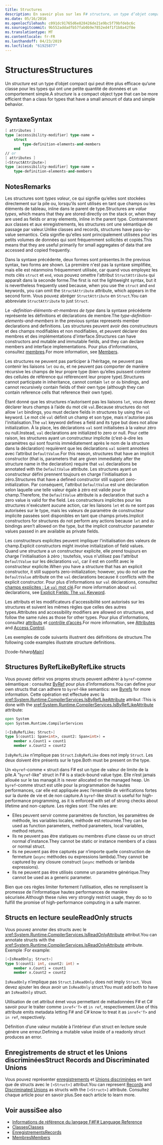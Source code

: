 ```yaml
---
title: Structures
description: En savoir plus sur les F# structure, un type d’objet compact souvent plus efficace qu’une classe pour les types avec une petite quantité de données et un comportement simple.
ms.date: 05/16/2016
ms.openlocfilehash: c091dc91765d6e828426de21e9bc5f79bfdebc6c
ms.sourcegitcommit: 9b552addadfb57fab0b9e7852ed4f1f1b8a42f8e
ms.translationtype: MT
ms.contentlocale: fr-FR
ms.lasthandoff: 04/23/2019
ms.locfileid: "61925877"
---
```

# <a name="structures"></a><span data-ttu-id="9f8ba-103">Structures</span><span class="sxs-lookup"><span data-stu-id="9f8ba-103">Structures</span></span>

<span data-ttu-id="9f8ba-104">Un *structure* est un type d’objet compact qui peut être plus efficace qu’une classe pour les types qui ont une petite quantité de données et un comportement simple.</span><span class="sxs-lookup"><span data-stu-id="9f8ba-104">A *structure* is a compact object type that can be more efficient than a class for types that have a small amount of data and simple behavior.</span></span>

## <a name="syntax"></a><span data-ttu-id="9f8ba-105">Syntaxe</span><span class="sxs-lookup"><span data-stu-id="9f8ba-105">Syntax</span></span>

```fsharp
[ attributes ]
type [accessibility-modifier] type-name =
    struct
        type-definition-elements-and-members
    end
// or
[ attributes ]
[<StructAttribute>]
type [accessibility-modifier] type-name =
    type-definition-elements-and-members
```

## <a name="remarks"></a><span data-ttu-id="9f8ba-106">Notes</span><span class="sxs-lookup"><span data-stu-id="9f8ba-106">Remarks</span></span>

<span data-ttu-id="9f8ba-107">Les structures sont *types valeur*, ce qui signifie qu’elles sont stockées directement sur la pile ou, lorsqu’ils sont utilisés en tant que champs ou les éléments de tableau, inline dans le parent de type.</span><span class="sxs-lookup"><span data-stu-id="9f8ba-107">Structures are *value types*, which means that they are stored directly on the stack or, when they are used as fields or array elements, inline in the parent type.</span></span> <span data-ttu-id="9f8ba-108">Contrairement aux classes et aux enregistrements, les structures ont une sémantique de passage par valeur.</span><span class="sxs-lookup"><span data-stu-id="9f8ba-108">Unlike classes and records, structures have pass-by-value semantics.</span></span> <span data-ttu-id="9f8ba-109">Cela signifie qu'elles sont principalement utilisées pour les petits volumes de données qui sont fréquemment sollicités et copiés.</span><span class="sxs-lookup"><span data-stu-id="9f8ba-109">This means that they are useful primarily for small aggregates of data that are accessed and copied frequently.</span></span>

<span data-ttu-id="9f8ba-110">Dans la syntaxe précédente, deux formes sont présentes.</span><span class="sxs-lookup"><span data-stu-id="9f8ba-110">In the previous syntax, two forms are shown.</span></span> <span data-ttu-id="9f8ba-111">La première n'est pas la syntaxe simplifiée, mais elle est néanmoins fréquemment utilisée, car quand vous employez les mots clés `struct` et `end`, vous pouvez omettre l'attribut `StructAttribute` qui apparaît dans la seconde forme.</span><span class="sxs-lookup"><span data-stu-id="9f8ba-111">The first is not the lightweight syntax, but it is nevertheless frequently used because, when you use the `struct` and `end` keywords, you can omit the `StructAttribute` attribute, which appears in the second form.</span></span> <span data-ttu-id="9f8ba-112">Vous pouvez abréger `StructAttribute` en `Struct`.</span><span class="sxs-lookup"><span data-stu-id="9f8ba-112">You can abbreviate `StructAttribute` to just `Struct`.</span></span>

<span data-ttu-id="9f8ba-113">Le *-definition-éléments-et-membres de type* dans la syntaxe précédente représente les définitions et déclarations de membre.</span><span class="sxs-lookup"><span data-stu-id="9f8ba-113">The *type-definition-elements-and-members* in the previous syntax represents member declarations and definitions.</span></span> <span data-ttu-id="9f8ba-114">Les structures peuvent avoir des constructeurs et des champs modifiables et non modifiables, et peuvent déclarer des membres et des implémentations d'interface.</span><span class="sxs-lookup"><span data-stu-id="9f8ba-114">Structures can have constructors and mutable and immutable fields, and they can declare members and interface implementations.</span></span> <span data-ttu-id="9f8ba-115">Pour plus d’informations, consultez [membres](members/index.md).</span><span class="sxs-lookup"><span data-stu-id="9f8ba-115">For more information, see [Members](members/index.md).</span></span>

<span data-ttu-id="9f8ba-116">Les structures ne peuvent pas participer à l’héritage, ne peuvent pas contenir les liaisons `let` ou `do`, et ne peuvent pas comporter de manière récursive les champs de leur propre type (bien qu’elles puissent contenir des cellules de référence qui référencent leur propre type).</span><span class="sxs-lookup"><span data-stu-id="9f8ba-116">Structures cannot participate in inheritance, cannot contain `let` or `do` bindings, and cannot recursively contain fields of their own type (although they can contain reference cells that reference their own type).</span></span>

<span data-ttu-id="9f8ba-117">Étant donné que les structures n’autorisent pas les liaisons `let`, vous devez déclarer leurs champs à l’aide du mot clé `val`.</span><span class="sxs-lookup"><span data-stu-id="9f8ba-117">Because structures do not allow `let` bindings, you must declare fields in structures by using the `val` keyword.</span></span> <span data-ttu-id="9f8ba-118">Le mot clé `val` définit un champ et son type, mais n'autorise pas l'initialisation.</span><span class="sxs-lookup"><span data-stu-id="9f8ba-118">The `val` keyword defines a field and its type but does not allow initialization.</span></span> <span data-ttu-id="9f8ba-119">À la place, les déclarations `val` sont initialisées à la valeur zéro ou null.</span><span class="sxs-lookup"><span data-stu-id="9f8ba-119">Instead, `val` declarations are initialized to zero or null.</span></span> <span data-ttu-id="9f8ba-120">Pour cette raison, les structures ayant un constructeur implicite (c’est-à-dire les paramètres qui sont fournis immédiatement après le nom de la structure dans la déclaration) requièrent que les déclarations `val` soient annotées avec l’attribut `DefaultValue`.</span><span class="sxs-lookup"><span data-stu-id="9f8ba-120">For this reason, structures that have an implicit constructor (that is, parameters that are given immediately after the structure name in the declaration) require that `val` declarations be annotated with the `DefaultValue` attribute.</span></span> <span data-ttu-id="9f8ba-121">Les structures ayant un constructeur défini prennent toujours en charge l'initialisation à zéro.</span><span class="sxs-lookup"><span data-stu-id="9f8ba-121">Structures that have a defined constructor still support zero-initialization.</span></span> <span data-ttu-id="9f8ba-122">Par conséquent, l'attribut `DefaultValue` est une déclaration selon laquelle une telle valeur égale à zéro est valide pour le champ.</span><span class="sxs-lookup"><span data-stu-id="9f8ba-122">Therefore, the `DefaultValue` attribute is a declaration that such a zero value is valid for the field.</span></span> <span data-ttu-id="9f8ba-123">Les constructeurs implicites pour les structures n'exécutent aucune action, car les liaisons `let` et `do` ne sont pas autorisées sur le type, mais les valeurs de paramètre de constructeur implicite passées sont disponibles en tant que champs privés.</span><span class="sxs-lookup"><span data-stu-id="9f8ba-123">Implicit constructors for structures do not perform any actions because `let` and `do` bindings aren’t allowed on the type, but the implicit constructor parameter values passed in are available as private fields.</span></span>

<span data-ttu-id="9f8ba-124">Les constructeurs explicites peuvent impliquer l'initialisation des valeurs de champ.</span><span class="sxs-lookup"><span data-stu-id="9f8ba-124">Explicit constructors might involve initialization of field values.</span></span> <span data-ttu-id="9f8ba-125">Quand une structure a un constructeur explicite, elle prend toujours en charge l'initialisation à zéro ; toutefois, vous n'utilisez pas l'attribut `DefaultValue` sur les déclarations `val`, car il est en conflit avec le constructeur explicite.</span><span class="sxs-lookup"><span data-stu-id="9f8ba-125">When you have a structure that has an explicit constructor, it still supports zero-initialization; however, you do not use the `DefaultValue` attribute on the `val` declarations because it conflicts with the explicit constructor.</span></span> <span data-ttu-id="9f8ba-126">Pour plus d’informations sur `val` déclarations, consultez [champs explicites : Le `val` mot clé](members/explicit-fields-the-val-keyword.md).</span><span class="sxs-lookup"><span data-stu-id="9f8ba-126">For more information about `val` declarations, see [Explicit Fields: The `val` Keyword](members/explicit-fields-the-val-keyword.md).</span></span>

<span data-ttu-id="9f8ba-127">Les attributs et les modificateurs d'accessibilité sont autorisés sur les structures et suivent les mêmes règles que celles des autres types.</span><span class="sxs-lookup"><span data-stu-id="9f8ba-127">Attributes and accessibility modifiers are allowed on structures, and follow the same rules as those for other types.</span></span> <span data-ttu-id="9f8ba-128">Pour plus d’informations, consultez [attributs](attributes.md) et [contrôle d’accès](access-control.md).</span><span class="sxs-lookup"><span data-stu-id="9f8ba-128">For more information, see [Attributes](attributes.md) and [Access Control](access-control.md).</span></span>

<span data-ttu-id="9f8ba-129">Les exemples de code suivants illustrent des définitions de structure.</span><span class="sxs-lookup"><span data-stu-id="9f8ba-129">The following code examples illustrate structure definitions.</span></span>

[!code-fsharp[Main](../../../samples/snippets/fsharp/lang-ref-1/snippet2501.fs)]

## <a name="byreflike-structs"></a><span data-ttu-id="9f8ba-130">Structures ByRefLike</span><span class="sxs-lookup"><span data-stu-id="9f8ba-130">ByRefLike structs</span></span>

<span data-ttu-id="9f8ba-131">Vous pouvez définir vos propres structs peuvent adhérer à `byref`-comme sémantique : consultez [ByRef](byrefs.md) pour plus d’informations.</span><span class="sxs-lookup"><span data-stu-id="9f8ba-131">You can define your own structs that can adhere to `byref`-like semantics: see [Byrefs](byrefs.md) for more information.</span></span> <span data-ttu-id="9f8ba-132">Cette opération est effectuée avec la <xref:System.Runtime.CompilerServices.IsByRefLikeAttribute> attribut :</span><span class="sxs-lookup"><span data-stu-id="9f8ba-132">This is done with the <xref:System.Runtime.CompilerServices.IsByRefLikeAttribute> attribute:</span></span>

```fsharp
open System
open System.Runtime.CompilerServices

[<IsByRefLike; Struct>]
type S(count1: Span<int>, count2: Span<int>) =
    member x.Count1 = count1
    member x.Count2 = count2
```

<span data-ttu-id="9f8ba-133">`IsByRefLike` n’implique pas `Struct`.</span><span class="sxs-lookup"><span data-stu-id="9f8ba-133">`IsByRefLike` does not imply `Struct`.</span></span> <span data-ttu-id="9f8ba-134">Les deux doivent être présents sur le type.</span><span class="sxs-lookup"><span data-stu-id="9f8ba-134">Both must be present on the type.</span></span>

<span data-ttu-id="9f8ba-135">Un «`byref`-comme « struct dans F# est un type de valeur de limite de la pile.</span><span class="sxs-lookup"><span data-stu-id="9f8ba-135">A "`byref`-like" struct in F# is a stack-bound value type.</span></span> <span data-ttu-id="9f8ba-136">Elle n’est jamais allouée sur le tas managé.</span><span class="sxs-lookup"><span data-stu-id="9f8ba-136">It is never allocated on the managed heap.</span></span> <span data-ttu-id="9f8ba-137">Un `byref`-comme struct est utile pour la programmation de hautes performances, car elle est appliquée avec l’ensemble de vérifications fortes sur la durée de vie et de non capture.</span><span class="sxs-lookup"><span data-stu-id="9f8ba-137">A `byref`-like struct is useful for high-performance programming, as it is enforced with set of strong checks about lifetime and non-capture.</span></span> <span data-ttu-id="9f8ba-138">Les règles sont :</span><span class="sxs-lookup"><span data-stu-id="9f8ba-138">The rules are:</span></span>

* <span data-ttu-id="9f8ba-139">Elles peuvent servir comme paramètres de fonction, les paramètres de méthode, les variables locales, méthode est retournée.</span><span class="sxs-lookup"><span data-stu-id="9f8ba-139">They can be used as function parameters, method parameters, local variables, method returns.</span></span>
* <span data-ttu-id="9f8ba-140">Ils ne peuvent pas être statiques ou membres d’une classe ou un struct normal d’instance.</span><span class="sxs-lookup"><span data-stu-id="9f8ba-140">They cannot be static or instance members of a class or normal struct.</span></span>
* <span data-ttu-id="9f8ba-141">Ils ne peuvent pas être capturés par n’importe quelle construction de fermeture (`async` méthodes ou expressions lambda).</span><span class="sxs-lookup"><span data-stu-id="9f8ba-141">They cannot be captured by any closure construct (`async` methods or lambda expressions).</span></span>
* <span data-ttu-id="9f8ba-142">Ils ne peuvent pas être utilisés comme un paramètre générique.</span><span class="sxs-lookup"><span data-stu-id="9f8ba-142">They cannot be used as a generic parameter.</span></span>

<span data-ttu-id="9f8ba-143">Bien que ces règles limiter fortement l’utilisation, elles ne remplissent la promesse de l’informatique hautes performances de manière sécurisée.</span><span class="sxs-lookup"><span data-stu-id="9f8ba-143">Although these rules very strongly restrict usage, they do so to fulfill the promise of high-performance computing in a safe manner.</span></span>

## <a name="readonly-structs"></a><span data-ttu-id="9f8ba-144">Structs en lecture seule</span><span class="sxs-lookup"><span data-stu-id="9f8ba-144">ReadOnly structs</span></span>

<span data-ttu-id="9f8ba-145">Vous pouvez annoter des structs avec le <xref:System.Runtime.CompilerServices.IsReadOnlyAttribute> attribut.</span><span class="sxs-lookup"><span data-stu-id="9f8ba-145">You can annotate structs with the <xref:System.Runtime.CompilerServices.IsReadOnlyAttribute> attribute.</span></span> <span data-ttu-id="9f8ba-146">Exemple :</span><span class="sxs-lookup"><span data-stu-id="9f8ba-146">For example:</span></span>

```fsharp
[<IsReadOnly; Struct>]
type S(count1: int, count2: int) =
    member x.Count1 = count1
    member x.Count2 = count2
```

<span data-ttu-id="9f8ba-147">`IsReadOnly` n’implique pas `Struct`.</span><span class="sxs-lookup"><span data-stu-id="9f8ba-147">`IsReadOnly` does not imply `Struct`.</span></span> <span data-ttu-id="9f8ba-148">Vous devez ajouter les deux avoir un `IsReadOnly` struct.</span><span class="sxs-lookup"><span data-stu-id="9f8ba-148">You must add both to have an `IsReadOnly` struct.</span></span>

<span data-ttu-id="9f8ba-149">Utilisation de cet attribut émet vous permettant de métadonnées F# et C# savoir pour le traiter comme `inref<'T>` et `in ref`, respectivement.</span><span class="sxs-lookup"><span data-stu-id="9f8ba-149">Use of this attribute emits metadata letting F# and C# know to treat it as `inref<'T>` and `in ref`, respectively.</span></span>

<span data-ttu-id="9f8ba-150">Définition d’une valeur mutable à l’intérieur d’un struct en lecture seule génère une erreur.</span><span class="sxs-lookup"><span data-stu-id="9f8ba-150">Defining a mutable value inside of a readonly struct produces an error.</span></span>

## <a name="struct-records-and-discriminated-unions"></a><span data-ttu-id="9f8ba-151">Enregistrements de struct et les Unions discriminées</span><span class="sxs-lookup"><span data-stu-id="9f8ba-151">Struct Records and Discriminated Unions</span></span>

<span data-ttu-id="9f8ba-152">Vous pouvez représenter [enregistrements](records.md) et [Unions discriminées](discriminated-unions.md) en tant que de structs avec le `[<Struct>]` attribut.</span><span class="sxs-lookup"><span data-stu-id="9f8ba-152">You can represent [Records](records.md) and [Discriminated Unions](discriminated-unions.md) as structs with the `[<Struct>]` attribute.</span></span>  <span data-ttu-id="9f8ba-153">Consultez chaque article pour en savoir plus.</span><span class="sxs-lookup"><span data-stu-id="9f8ba-153">See each article to learn more.</span></span>

## <a name="see-also"></a><span data-ttu-id="9f8ba-154">Voir aussi</span><span class="sxs-lookup"><span data-stu-id="9f8ba-154">See also</span></span>

- [<span data-ttu-id="9f8ba-155">Informations de référence du langage F#</span><span class="sxs-lookup"><span data-stu-id="9f8ba-155">F# Language Reference</span></span>](index.md)
- [<span data-ttu-id="9f8ba-156">Classes</span><span class="sxs-lookup"><span data-stu-id="9f8ba-156">Classes</span></span>](classes.md)
- [<span data-ttu-id="9f8ba-157">Enregistrements</span><span class="sxs-lookup"><span data-stu-id="9f8ba-157">Records</span></span>](records.md)
- [<span data-ttu-id="9f8ba-158">Membres</span><span class="sxs-lookup"><span data-stu-id="9f8ba-158">Members</span></span>](members/index.md)
